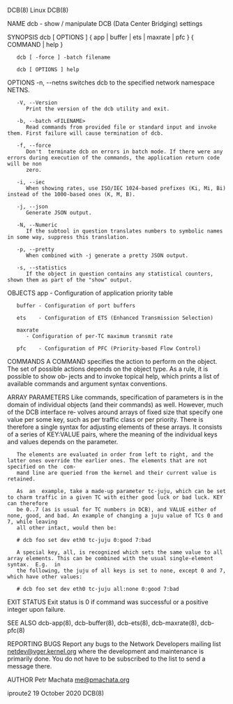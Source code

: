 DCB(8)									     Linux									DCB(8)

NAME
       dcb - show / manipulate DCB (Data Center Bridging) settings

SYNOPSIS
       dcb [ OPTIONS ] { app | buffer | ets | maxrate | pfc } { COMMAND | help }

       dcb [ -force ] -batch filename

       dcb [ OPTIONS ] help

OPTIONS
       -n, --netns <NETNS>
	      switches dcb to the specified network namespace NETNS.

       -V, --Version
	      Print the version of the dcb utility and exit.

       -b, --batch <FILENAME>
	      Read commands from provided file or standard input and invoke them. First failure will cause termination of dcb.

       -f, --force
	      Don't  terminate dcb on errors in batch mode. If there were any errors during execution of the commands, the application return code will be non
	      zero.

       -i, --iec
	      When showing rates, use ISO/IEC 1024-based prefixes (Ki, Mi, Bi) instead of the 1000-based ones (K, M, B).

       -j, --json
	      Generate JSON output.

       -N, --Numeric
	      If the subtool in question translates numbers to symbolic names in some way, suppress this translation.

       -p, --pretty
	      When combined with -j generate a pretty JSON output.

       -s, --statistics
	      If the object in question contains any statistical counters, shown them as part of the "show" output.

OBJECTS
       app    - Configuration of application priority table

       buffer - Configuration of port buffers

       ets    - Configuration of ETS (Enhanced Transmission Selection)

       maxrate
	      - Configuration of per-TC maximum transmit rate

       pfc    - Configuration of PFC (Priority-based Flow Control)

COMMANDS
       A COMMAND specifies the action to perform on the object. The set of possible actions depends on the object type. As a rule, it is possible to show  ob‐
       jects and to invoke topical help, which prints a list of available commands and argument syntax conventions.

ARRAY PARAMETERS
       Like  commands, specification of parameters is in the domain of individual objects (and their commands) as well. However, much of the DCB interface re‐
       volves around arrays of fixed size that specify one value per some key, such as per traffic class or per priority. There is therefore a	single	syntax
       for  adjusting elements of these arrays. It consists of a series of KEY:VALUE pairs, where the meaning of the individual keys and values depends on the
       parameter.

       The elements are evaluated in order from left to right, and the latter ones override the earlier ones. The elements that are not specified on the  com‐
       mand line are queried from the kernel and their current value is retained.

       As  an  example, take a made-up parameter tc-juju, which can be set to charm traffic in a given TC with either good luck or bad luck. KEY can therefore
       be 0..7 (as is usual for TC numbers in DCB), and VALUE either of none, good, and bad. An example of changing a juju value of TCs 0 and 7, while leaving
       all other intact, would then be:

       # dcb foo set dev eth0 tc-juju 0:good 7:bad

       A special key, all, is recognized which sets the same value to all array elements. This can be combined with the usual single-element syntax.  E.g.  in
       the following, the juju of all keys is set to none, except 0 and 7, which have other values:

       # dcb foo set dev eth0 tc-juju all:none 0:good 7:bad

EXIT STATUS
       Exit status is 0 if command was successful or a positive integer upon failure.

SEE ALSO
       dcb-app(8), dcb-buffer(8), dcb-ets(8), dcb-maxrate(8), dcb-pfc(8)

REPORTING BUGS
       Report  any  bugs  to the Network Developers mailing list <netdev@vger.kernel.org> where the development and maintenance is primarily done.  You do not
       have to be subscribed to the list to send a message there.

AUTHOR
       Petr Machata <me@pmachata.org>

iproute2								19 October 2020									DCB(8)

